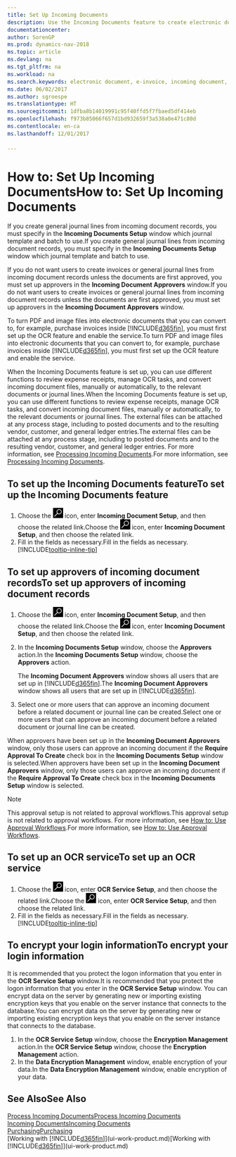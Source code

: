 ```yaml
---
title: Set Up Incoming Documents
description: Use the Incoming Documents feature to create electronic documents, manage OCR tasks, import invoices, and convert image files.
documentationcenter: 
author: SorenGP
ms.prod: dynamics-nav-2018
ms.topic: article
ms.devlang: na
ms.tgt_pltfrm: na
ms.workload: na
ms.search.keywords: electronic document, e-invoice, incoming document, OCR, ecommerce, document exchange, import invoice
ms.date: 06/02/2017
ms.author: sgroespe
ms.translationtype: HT
ms.sourcegitcommit: 1dfba8b14019991c95f40ffd5f7fbaed5df414eb
ms.openlocfilehash: f973b85066f657d1bd932659f3a538a0e471c80d
ms.contentlocale: en-ca
ms.lasthandoff: 12/01/2017

---
```

# <a name="how-to-set-up-incoming-documents"></a><span data-ttu-id="cf6e9-103">How to: Set Up Incoming Documents</span><span class="sxs-lookup"><span data-stu-id="cf6e9-103">How to: Set Up Incoming Documents</span></span>
<span data-ttu-id="cf6e9-104">If you create general journal lines from incoming document records, you must specify in the **Incoming Documents Setup** window which journal template and batch to use.</span><span class="sxs-lookup"><span data-stu-id="cf6e9-104">If you create general journal lines from incoming document records, you must specify in the **Incoming Documents Setup** window which journal template and batch to use.</span></span>

<span data-ttu-id="cf6e9-105">If you do not want users to create invoices or general journal lines from incoming document records unless the documents are first approved, you must set up approvers in the **Incoming Document Approvers** window.</span><span class="sxs-lookup"><span data-stu-id="cf6e9-105">If you do not want users to create invoices or general journal lines from incoming document records unless the documents are first approved, you must set up approvers in the **Incoming Document Approvers** window.</span></span>

<span data-ttu-id="cf6e9-106">To turn PDF and image files into electronic documents that you can convert to, for example, purchase invoices inside [!INCLUDE[d365fin](includes/d365fin_md.md)], you must first set up the OCR feature and enable the service.</span><span class="sxs-lookup"><span data-stu-id="cf6e9-106">To turn PDF and image files into electronic documents that you can convert to, for example, purchase invoices inside [!INCLUDE[d365fin](includes/d365fin_md.md)], you must first set up the OCR feature and enable the service.</span></span>

<span data-ttu-id="cf6e9-107">When the Incoming Documents feature is set up, you can use different functions to review expense receipts, manage OCR tasks, and convert incoming document files, manually or automatically, to the relevant documents or journal lines.</span><span class="sxs-lookup"><span data-stu-id="cf6e9-107">When the Incoming Documents feature is set up, you can use different functions to review expense receipts, manage OCR tasks, and convert incoming document files, manually or automatically, to the relevant documents or journal lines.</span></span> <span data-ttu-id="cf6e9-108">The external files can be attached at any process stage, including to posted documents and to the resulting vendor, customer, and general ledger entries.</span><span class="sxs-lookup"><span data-stu-id="cf6e9-108">The external files can be attached at any process stage, including to posted documents and to the resulting vendor, customer, and general ledger entries.</span></span> <span data-ttu-id="cf6e9-109">For more information, see [Processing Incoming Documents](across-process-income-documents.md).</span><span class="sxs-lookup"><span data-stu-id="cf6e9-109">For more information, see [Processing Incoming Documents](across-process-income-documents.md).</span></span>

## <a name="to-set-up-the-incoming-documents-feature"></a><span data-ttu-id="cf6e9-110">To set up the Incoming Documents feature</span><span class="sxs-lookup"><span data-stu-id="cf6e9-110">To set up the Incoming Documents feature</span></span>
1. <span data-ttu-id="cf6e9-111">Choose the ![Search for Page or Report](media/ui-search/search_small.png "Search for Page or Report icon") icon, enter **Incoming Document Setup**, and then choose the related link.</span><span class="sxs-lookup"><span data-stu-id="cf6e9-111">Choose the ![Search for Page or Report](media/ui-search/search_small.png "Search for Page or Report icon") icon, enter **Incoming Document Setup**, and then choose the related link.</span></span>
2. <span data-ttu-id="cf6e9-112">Fill in the fields as necessary.</span><span class="sxs-lookup"><span data-stu-id="cf6e9-112">Fill in the fields as necessary.</span></span> [!INCLUDE[tooltip-inline-tip](includes/tooltip-inline-tip_md.md)]

## <a name="to-set-up-approvers-of-incoming-document-records"></a><span data-ttu-id="cf6e9-113">To set up approvers of incoming document records</span><span class="sxs-lookup"><span data-stu-id="cf6e9-113">To set up approvers of incoming document records</span></span>
1. <span data-ttu-id="cf6e9-114">Choose the ![Search for Page or Report](media/ui-search/search_small.png "Search for Page or Report icon") icon, enter **Incoming Document Setup**, and then choose the related link.</span><span class="sxs-lookup"><span data-stu-id="cf6e9-114">Choose the ![Search for Page or Report](media/ui-search/search_small.png "Search for Page or Report icon") icon, enter **Incoming Document Setup**, and then choose the related link.</span></span>  
2. <span data-ttu-id="cf6e9-115">In the **Incoming Documents Setup** window, choose the **Approvers** action.</span><span class="sxs-lookup"><span data-stu-id="cf6e9-115">In the **Incoming Documents Setup** window, choose the **Approvers** action.</span></span>

    <span data-ttu-id="cf6e9-116">The **Incoming Document Approvers** window shows all users that are set up in [!INCLUDE[d365fin](includes/d365fin_md.md)].</span><span class="sxs-lookup"><span data-stu-id="cf6e9-116">The **Incoming Document Approvers** window shows all users that are set up in [!INCLUDE[d365fin](includes/d365fin_md.md)].</span></span>  
3. <span data-ttu-id="cf6e9-117">Select one or more users that can approve an incoming document before a related document or journal line can be created.</span><span class="sxs-lookup"><span data-stu-id="cf6e9-117">Select one or more users that can approve an incoming document before a related document or journal line can be created.</span></span>

<span data-ttu-id="cf6e9-118">When approvers have been set up in the **Incoming Document Approvers** window, only those users can approve an incoming document if the **Require Approval To Create** check box in the **Incoming Documents Setup** window is selected.</span><span class="sxs-lookup"><span data-stu-id="cf6e9-118">When approvers have been set up in the **Incoming Document Approvers** window, only those users can approve an incoming document if the **Require Approval To Create** check box in the **Incoming Documents Setup** window is selected.</span></span>

> [!NOTE]  
>   <span data-ttu-id="cf6e9-119">This approval setup is not related to approval workflows.</span><span class="sxs-lookup"><span data-stu-id="cf6e9-119">This approval setup is not related to approval workflows.</span></span> <span data-ttu-id="cf6e9-120">For more information, see [How to: Use Approval Workflows](across-how-use-approval-workflows.md).</span><span class="sxs-lookup"><span data-stu-id="cf6e9-120">For more information, see [How to: Use Approval Workflows](across-how-use-approval-workflows.md).</span></span>

## <a name="to-set-up-an-ocr-service"></a><span data-ttu-id="cf6e9-121">To set up an OCR service</span><span class="sxs-lookup"><span data-stu-id="cf6e9-121">To set up an OCR service</span></span>
1. <span data-ttu-id="cf6e9-122">Choose the ![Search for Page or Report](media/ui-search/search_small.png "Search for Page or Report icon") icon, enter **OCR Service Setup**, and then choose the related link.</span><span class="sxs-lookup"><span data-stu-id="cf6e9-122">Choose the ![Search for Page or Report](media/ui-search/search_small.png "Search for Page or Report icon") icon, enter **OCR Service Setup**, and then choose the related link.</span></span>
2. <span data-ttu-id="cf6e9-123">Fill in the fields as necessary.</span><span class="sxs-lookup"><span data-stu-id="cf6e9-123">Fill in the fields as necessary.</span></span> [!INCLUDE[tooltip-inline-tip](includes/tooltip-inline-tip_md.md)]

## <a name="to-encrypt-your-login-information"></a><span data-ttu-id="cf6e9-124">To encrypt your login information</span><span class="sxs-lookup"><span data-stu-id="cf6e9-124">To encrypt your login information</span></span>
<span data-ttu-id="cf6e9-125">It is recommended that you protect the logon information that you enter in the **OCR Service Setup** window.</span><span class="sxs-lookup"><span data-stu-id="cf6e9-125">It is recommended that you protect the logon information that you enter in the **OCR Service Setup** window.</span></span> <span data-ttu-id="cf6e9-126">You can encrypt data on the server by generating new or importing existing encryption keys that you enable on the server instance that connects to the database.</span><span class="sxs-lookup"><span data-stu-id="cf6e9-126">You can encrypt data on the server by generating new or importing existing encryption keys that you enable on the server instance that connects to the database.</span></span>

1. <span data-ttu-id="cf6e9-127">In the **OCR Service Setup** window, choose the **Encryption Management** action.</span><span class="sxs-lookup"><span data-stu-id="cf6e9-127">In the **OCR Service Setup** window, choose the **Encryption Management** action.</span></span>
2. <span data-ttu-id="cf6e9-128">In the **Data Encryption Management** window, enable encryption of your data.</span><span class="sxs-lookup"><span data-stu-id="cf6e9-128">In the **Data Encryption Management** window, enable encryption of your data.</span></span>

## <a name="see-also"></a><span data-ttu-id="cf6e9-129">See Also</span><span class="sxs-lookup"><span data-stu-id="cf6e9-129">See Also</span></span>
[<span data-ttu-id="cf6e9-130">Process Incoming Documents</span><span class="sxs-lookup"><span data-stu-id="cf6e9-130">Process Incoming Documents</span></span>](across-process-income-documents.md)  
[<span data-ttu-id="cf6e9-131">Incoming Documents</span><span class="sxs-lookup"><span data-stu-id="cf6e9-131">Incoming Documents</span></span>](across-income-documents.md)  
[<span data-ttu-id="cf6e9-132">Purchasing</span><span class="sxs-lookup"><span data-stu-id="cf6e9-132">Purchasing</span></span>](purchasing-manage-purchasing.md)  
<span data-ttu-id="cf6e9-133">[Working with [!INCLUDE[d365fin](includes/d365fin_md.md)]](ui-work-product.md)</span><span class="sxs-lookup"><span data-stu-id="cf6e9-133">[Working with [!INCLUDE[d365fin](includes/d365fin_md.md)]](ui-work-product.md)</span></span>

